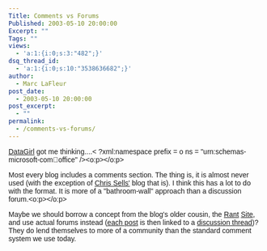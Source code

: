 ```yaml
---
Title: Comments vs Forums
Published: 2003-05-10 20:00:00
Excerpt: ""
Tags: ""
views:
  - 'a:1:{i:0;s:3:"482";}'
dsq_thread_id:
  - 'a:1:{i:0;s:10:"3538636682";}'
author:
  - Marc LaFleur
post_date:
  - 2003-05-10 20:00:00
post_excerpt:
  - ""
permalink:
  - /comments-vs-forums/
---
```

<a href="http://dotnetweblogs.com/datagridgirl/posts/6824.aspx" target=_blank><font face=Arial>DataGirl</font></a><font face=Arial> got me thinking....&lt; ?xml:namespace prefix = o ns = "urn:schemas-microsoft-com:office:office" /><o:p></o:p></font>

<font face=Arial>Most every blog includes a comments section. The thing is, it is almost never used (with the exception of </font><a href="http://massivescale.blob.core.windows.net/blogmedia/2003/05/www.sellsbrothers.com" target=_blank><font face=Arial>Chris Sells'</font></a><font face=Arial> blog that is). I think this has a lot to do with the format. It is more of a "bathroom-wall" approach than a discussion forum.<o:p></o:p></font>

<font face=Arial>Maybe we should borrow a concept from the blog's older cousin, the </font><a href="http://massivescale.blob.core.windows.net/blogmedia/2003/05/www.arcadiandelsol.com" target=_blank><font face=Arial>Rant</font></a><font face=Arial> </font><a href="http://www.unknownplayer.com/" target=_blank><font face=Arial>Site</font></a><font face=Arial>, and use actual forums instead (</font><a href="http://player2player.net/modules.php?op=modload&amp;name=News&amp;file=article&amp;sid=931&amp;mode=thread&amp;order=0&amp;thold=0&amp;POSTNUKESID=5482da65d00cf279b104029671b01153" target=_blank><font face=Arial>each post</font></a><font face=Arial> is then linked to a </font><a href="http://www.player2player.net/modules.php?op=modload&amp;name=phpBB2&amp;file=viewtopic&amp;t=1649"><font face=Arial>discussion thread</font></a><font face=Arial>)? They do lend themselves to more of a community than the standard comment system we use today.</font>